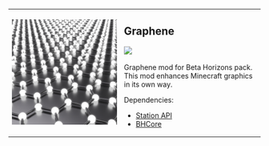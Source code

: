 <table>
	<tbody>
		<tr>
			<td width="210px"><img src="https://github.com/paulevsGitch/Graphene/blob/main/src/main/resources/assets/graphene/icon.png"/></td>		
			<td>
				<h2 align="left">Graphene</h2>
				<a href="https://jitpack.io/#paulevsGitch/Graphene"><img src="https://jitpack.io/v/paulevsGitch/Graphene.svg"></a>
				<p>
					Graphene mod for Beta Horizons pack.
					This mod enhances Minecraft graphics in its own way.
				</p>
				<p>
					Dependencies:
					<ul>
						<li><a href="https://github.com/ModificationStation/StationAPI">Station API</a></li>
						<li><a href="https://github.com/paulevsGitch/BHCore">BHCore</a></li>
					</ul>
				</p>
			</td>		
		</tr>
	</tbody>
</table>